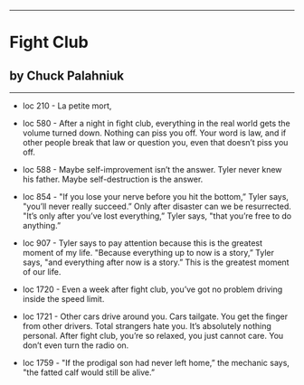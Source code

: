 
---
#  Fight Club
## by Chuck Palahniuk
---

 - loc 210 - La petite mort,

 - loc 580 - After a night in fight club, everything in the real world gets the volume turned down. Nothing can piss you off. Your word is law, and if other people break that law or question you, even that doesn’t piss you off.

 - loc 588 - Maybe self-improvement isn’t the answer. Tyler never knew his father. Maybe self-destruction is the answer.

 - loc 854 - "If you lose your nerve before you hit the bottom,” Tyler says, "you’ll never really succeed.” Only after disaster can we be resurrected. "It’s only after you’ve lost everything,” Tyler says, "that you’re free to do anything.”

 - loc 907 - Tyler says to pay attention because this is the greatest moment of my life. "Because everything up to now is a story,” Tyler says, "and everything after now is a story.” This is the greatest moment of our life.

 - loc 1720 - Even a week after fight club, you’ve got no problem driving inside the speed limit.

 - loc 1721 - Other cars drive around you. Cars tailgate. You get the finger from other drivers. Total strangers hate you. It’s absolutely nothing personal. After fight club, you’re so relaxed, you just cannot care. You don’t even turn the radio on.

 - loc 1759 - "If the prodigal son had never left home,” the mechanic says, "the fatted calf would still be alive.”

